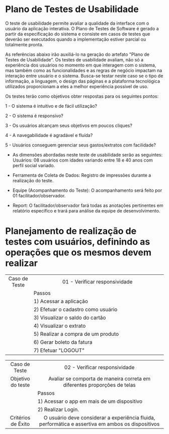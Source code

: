 # Plano de Testes de Usabilidade

O teste de usabilidade permite avaliar a qualidade da interface com o usuário da aplicação interativa. O Plano de Testes de Software é gerado a partir da especificação do sistema e consiste em casos de testes que deverão ser executados quando a implementação estiver parcial ou totalmente pronta.

As referências abaixo irão auxiliá-lo na geração do artefato "Plano de Testes de Usabilidade". Os testes de usabilidade avaliam, não só a experiência dos usuários no momento em que interagem com o sistema, mas também como as funcionalidades e as regras de negócio impactam na interação entre usuário e o sistema. Busca-se testar neste caso se o tipo de informação, a linguagem, o design das páginas e a plataforma tecnológica utilizados proporcionam a eles a melhor experiência possível de uso.

Os testes terão como objetivos obter respostas para os seguintes pontos:

 1 - O sistema é intuitivo e de fácil utilização?

 2 - O sistema é responsivo?
 
 3 - Os usuários alcançam seus objetivos em poucos cliques?
 
 4 - A navegabilidade é agradável e fluída?
 
 5 - Usuários conseguem gerenciar seus gastos/extratos com facilidade?

 - As dimensões abordadas neste teste de usabilidade serão as seguintes: Usuários: 08 usuários com idades variando entre 18 e 40 anos com perfil social variado.

 - Ferramenta de Coleta de Dados: Registro de impressões durante a realização do teste.
 
 - Equipe (Acompanhamento do Teste): O acompanhamento será feito por 01 facilitador/observador.
 
 - Report: O facilitador/observador fará todas as anotações pertinentes em relatório especifico e trará para análise da equipe de desenvolvimento.

# Planejamento de realização de testes com usuários, definindo as operações que os mesmos devem realizar

<table>
  <tr>
    <td align="center" width="100">Caso de Teste</td>
    <td align="center" width="800">01 - Verificar responsividade</td>
  </tr>
  <tr>
    <td align="center"></td>
    <td align="left">Passos</td>
  </tr>
  <tr>
    <td align="center"></td>
    <td align="left">1) Acessar a aplicação</td>
  </tr>
  <tr>
    <td align="center"></td>
    <td align="left">2) Efetuar o cadastro como usuário</td>
  </tr>
  <tr>
    <td align="center"></td>
    <td align="left">3) Visualizar o saldo do cartão </td>
  </tr>
  <tr>
    <td align="center"></td>
    <td align="left">4) Visualizar o extrato</td>
  </tr>
  <tr>
    <td align="center"></td>
    <td align="left">5) Realizar a compra de um produto </td>
  </tr>
  <tr>
    <td align="center"></td>
    <td align="left">6) Gerar boleto da fatura</td>
  </tr>
  <tr>
    <td align="center"></td>
    <td align="left">7) Efetuar "LOGOUT" </td>
  </tr>
</table>

<table>
  <tr>
    <td align="center" width="100">Caso de Teste</td>
    <td align="center" width="800">02 - Verificar responsividade</td>
  </tr>
  <tr>
    <td align="center" width="100">Objetivo do teste</td>
    <td align="center" width="800">Avaliar se comporta de maneira correta em diferentes proporções de telas</td>
  </tr>
    <tr>
    <td align="center"></td>
    <td align="left">Passos</td>
  </tr>
  <tr>
    <td align="center"></td>
    <td align="left">1) Acessar o app em mais de um dispositivo</td>
  </tr>
    <tr>
    <td align="center"></td>
    <td align="left">2) Realizar Login.</td>
  </tr>
    <tr>
    <td align="center" width="100">Critérios de Êxito</td>
    <td align="center" width="800">O usuário deve considerar a experiência fluida, performática e assertiva em ambos os dispositivos</td>
  </tr>
</table>
